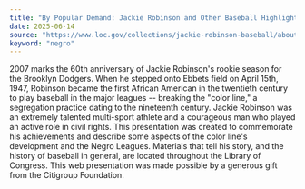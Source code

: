 ```yaml
---
title: "By Popular Demand: Jackie Robinson and Other Baseball Highlights, 1860s-1960s"
date: 2025-06-14
source: "https://www.loc.gov/collections/jackie-robinson-baseball/about-this-collection/"
keyword: "negro"
---
```


2007 marks the 60th anniversary of Jackie Robinson's rookie season for the Brooklyn Dodgers. When he stepped onto Ebbets field on April 15th, 1947, Robinson became the first African American in the twentieth century to play baseball in the major leagues -- breaking the "color line," a segregation practice dating to the nineteenth century. Jackie Robinson was an extremely talented multi-sport athlete and a courageous man who played an active role in civil rights. This presentation was created to commemorate his achievements and describe some aspects of the color line's development and the Negro Leagues. Materials that tell his story, and the history of baseball in general, are located throughout the Library of Congress. This web presentation was made possible by a generous gift from the Citigroup Foundation.

